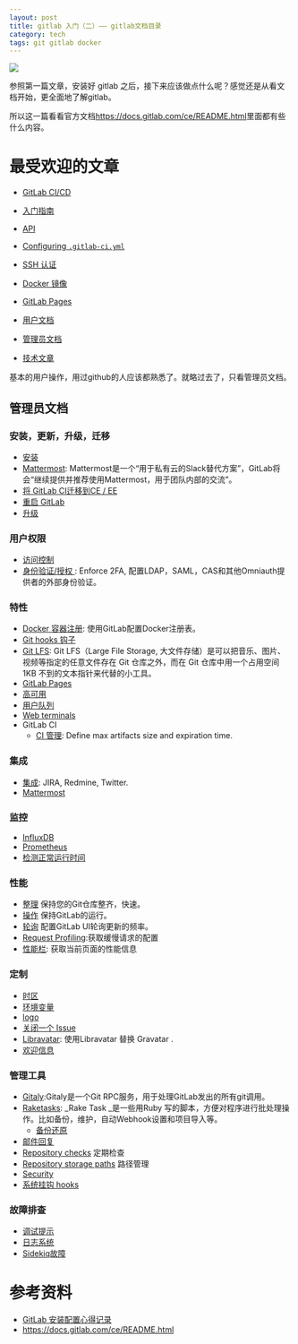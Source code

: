 ```yaml
---
layout: post
title: gitlab 入门（二）—— gitlab文档目录
category: tech
tags: git gitlab docker
---
```

![](https://cdn.kelu.org/blog/tags/gitlab.jpg)

参照第一篇文章，安装好 gitlab 之后，接下来应该做点什么呢？感觉还是从看文档开始，更全面地了解gitlab。

所以这一篇看看官方文档<https://docs.gitlab.com/ce/README.html>里面都有些什么内容。

# 最受欢迎的文章

* [GitLab CI/CD](https://docs.gitlab.com/ce/ci/README.html) 
* [入门指南](https://docs.gitlab.com/ce/ci/quick_start/README.html) 
* [API](https://docs.gitlab.com/ce/api/README.html) 
* [Configuring `.gitlab-ci.yml`](https://docs.gitlab.com/ce/ci/yaml/README.html)
* [SSH 认证](https://docs.gitlab.com/ce/ssh/README.html)
* [Docker 镜像](https://docs.gitlab.com/ce/ci/docker/using_docker_images.html) 
* [GitLab Pages](https://docs.gitlab.com/ce/user/project/pages/index.html)

*   [用户文档](https://docs.gitlab.com/ce/user/index.html)
*   [管理员文档](https://docs.gitlab.com/ce/README.html#administrator-documentation)
*   [技术文章](https://docs.gitlab.com/ce/articles/index.html)

基本的用户操作，用过github的人应该都熟悉了。就略过去了，只看管理员文档。

## 管理员文档

### 安装，更新，升级，迁移

*   [安装](https://docs.gitlab.com/ce/install/README.html)
*   [Mattermost](https://docs.gitlab.com/omnibus/gitlab-mattermost/): Mattermost是一个“用于私有云的Slack替代方案”，GitLab将会“继续提供并推荐使用Mattermost，用于团队内部的交流”。
*   [将 GitLab CI迁移到CE / EE](https://docs.gitlab.com/ce/migrate_ci_to_ce/README.html)
*   [重启 GitLab](https://docs.gitlab.com/ce/administration/restart_gitlab.html)
*   [升级](https://docs.gitlab.com/ce/update/README.html)

### 用户权限

*   [访问控制](https://docs.gitlab.com/ce/user/admin_area/settings/visibility_and_access_controls.html#enabled-git-access-protocols)
*   [身份验证/授权 ](https://docs.gitlab.com/ce/topics/authentication/index.html#gitlab-administrators): Enforce 2FA, 配置LDAP，SAML，CAS和其他Omniauth提供者的外部身份验证。

### 特性

*   [Docker 容器注册](https://docs.gitlab.com/ce/administration/container_registry.html): 使用GitLab配置Docker注册表。
*   [Git hooks 钩子](https://docs.gitlab.com/ce/administration/custom_hooks.html)
*   [Git LFS](https://docs.gitlab.com/ce/workflow/lfs/lfs_administration.html): Git LFS（Large File Storage, 大文件存储）是可以把音乐、图片、视频等指定的任意文件存在 Git 仓库之外，而在 Git 仓库中用一个占用空间 1KB 不到的文本指针来代替的小工具。
*   [GitLab Pages](https://docs.gitlab.com/ce/administration/pages/index.html)
*   [高可用](https://docs.gitlab.com/ce/administration/high_availability/README.html)
*   [用户队列](https://docs.gitlab.com/ce/user/admin_area/user_cohorts.html) 
*   [Web terminals](https://docs.gitlab.com/ce/administration/integration/terminal.html)
*   GitLab CI
    *   [CI 管理](https://docs.gitlab.com/ce/user/admin_area/settings/continuous_integration.html): Define max artifacts size and expiration time.

### 集成

*   [集成](https://docs.gitlab.com/ce/integration/README.html): JIRA, Redmine, Twitter.
*   [Mattermost](https://docs.gitlab.com/ce/user/project/integrations/mattermost.html)

### 监控

*   [InfluxDB](https://docs.gitlab.com/ce/administration/monitoring/performance/introduction.html)
*   [Prometheus](https://docs.gitlab.com/ce/administration/monitoring/prometheus/index.html)
*   [检测正常运行时间](https://docs.gitlab.com/ce/user/admin_area/monitoring/health_check.html)

### 性能

*   [整理](https://docs.gitlab.com/ce/administration/housekeeping.html) 保持您的Git仓库整齐，快速。
*   [操作](https://docs.gitlab.com/ce/administration/operations.html) 保持GitLab的运行。
*   [轮询](https://docs.gitlab.com/ce/administration/polling.html) 配置GitLab UI轮询更新的频率。
*   [Request Profiling](https://docs.gitlab.com/ce/administration/monitoring/performance/request_profiling.html):获取缓慢请求的配置
*   [性能栏](https://docs.gitlab.com/ce/administration/monitoring/performance/performance_bar.html): 获取当前页面的性能信息

### 定制

*   [时区](https://docs.gitlab.com/ce/workflow/timezone.html)
*   [环境变量](https://docs.gitlab.com/ce/administration/environment_variables.html)
*   [logo](https://docs.gitlab.com/ce/customization/branded_page_and_email_header.html)
*   [关闭一个 Issue](https://docs.gitlab.com/ce/administration/issue_closing_pattern.html)
*   [Libravatar](https://docs.gitlab.com/ce/customization/libravatar.html): 使用Libravatar 替换 Gravatar .
*   [欢迎信息](https://docs.gitlab.com/ce/customization/welcome_message.html)

### 管理工具

*   [Gitaly](https://docs.gitlab.com/ce/administration/gitaly/index.html):Gitaly是一个Git RPC服务，用于处理GitLab发出的所有git调用。
*   [Raketasks](https://docs.gitlab.com/ce/raketasks/README.html): _Rake Task _是一些用Ruby 写的脚本，方便对程序进行批处理操作。比如备份，维护，自动Webhook设置和项目导入等。
    *   [备份还原](https://docs.gitlab.com/ce/raketasks/backup_restore.html)
*   [邮件回复](https://docs.gitlab.com/ce/administration/reply_by_email.html)
*   [Repository checks](https://docs.gitlab.com/ce/administration/repository_checks.html) 定期检查
*   [Repository storage paths](https://docs.gitlab.com/ce/administration/repository_storage_paths.html) 路径管理
*   [Security](https://docs.gitlab.com/ce/security/README.html)
*   [系统挂钩 hooks](https://docs.gitlab.com/ce/system_hooks/system_hooks.html)

### 故障排查

*   [调试提示](https://docs.gitlab.com/ce/administration/troubleshooting/debug.html)
*   [日志系统](https://docs.gitlab.com/ce/administration/logs.html)
*   [Sidekiq故障](https://docs.gitlab.com/ce/administration/troubleshooting/sidekiq.html)


# 参考资料

* [GitLab 安装配置心得记录](http://feg.netease.com/archives/gitlab-summary.html)
* <https://docs.gitlab.com/ce/README.html>